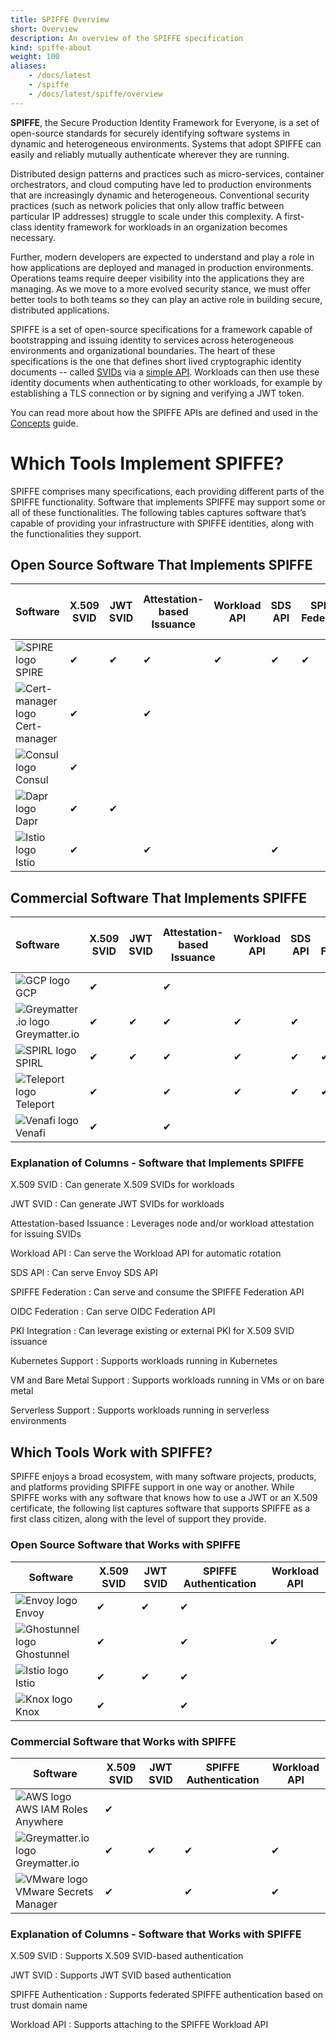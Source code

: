 ```yaml
---
title: SPIFFE Overview
short: Overview
description: An overview of the SPIFFE specification
kind: spiffe-about
weight: 100
aliases:
    - /docs/latest
    - /spiffe
    - /docs/latest/spiffe/overview
---
```


**SPIFFE**, the Secure Production Identity Framework for Everyone, is a set of open-source standards for securely identifying software systems in dynamic and heterogeneous environments. Systems that adopt SPIFFE can easily and reliably mutually authenticate wherever they are running.

Distributed design patterns and practices such as micro-services, container orchestrators, and cloud computing have led to production environments that are increasingly dynamic and heterogeneous. Conventional security practices (such as network policies that only allow traffic between particular IP addresses) struggle to scale under this complexity. A first-class identity framework for workloads in an organization becomes necessary.

Further, modern developers are expected to understand and play a role in how applications are deployed and managed in production environments. Operations teams require deeper visibility into the applications they are managing. As we move to a more evolved security stance, we must offer better tools to both teams so they can play an active role in building secure, distributed applications.

SPIFFE is a set of open-source specifications for a framework capable of bootstrapping and issuing identity to services across heterogeneous environments and organizational boundaries. The heart of these specifications is the one that defines short lived cryptographic identity documents -- called [SVIDs](/docs/latest/spiffe/concepts/#spiffe-verifiable-identity-document-svid) via a [simple API](/docs/latest/spiffe/concepts/#spiffe-workload-api). Workloads can then use these identity documents when authenticating to other workloads, for example by establishing a TLS connection or by signing and verifying a JWT token.

You can read more about how the SPIFFE APIs are defined and used in the [Concepts](/docs/latest/spiffe/concepts/) guide.

<!-- The following static tables replace the old method of importing implementer and tool data using {{< spiffe/issuers >}} and {{< spiffe/consumers >}} -->

# Which Tools Implement SPIFFE?

SPIFFE comprises many specifications, each providing different parts of the SPIFFE functionality. Software that implements SPIFFE may support some or all of these functionalities. The following tables captures software that’s capable of providing your infrastructure with SPIFFE identities, along with the functionalities they support.

## Open Source Software That Implements SPIFFE

| Software | X.509 SVID | JWT SVID | Attestation-based Issuance | Workload API | SDS API | SPIFFE Federation | OIDC Federation | PKI Integration | Kubernetes Support | VM and Bare Metal Support | Serverless Support |
|:----------------------------------------------------------------------------|---|---|---|---|---|---|---|---|---|---|------|
| ![SPIRE logo](/img/logos/spire/stacked/color/spire-stacked-color.svg) SPIRE | ✔ | ✔ | ✔ | ✔ | ✔ | ✔ | ✔ | ✔ | ✔ | ✔ | ✔    |
| ![Cert-manager logo](/img/logos/cert-manager.png) Cert-manager              | ✔ |   | ✔ |   |   |   |   | ✔ | ✔ |   |      |
| ![Consul logo](/img/logos/consul.svg) Consul                                | ✔ |   |   |   |   |   |   | ✔ | ✔ | ✔ | Beta |
| ![Dapr logo](/img/logos/Dapr_logo.svg) Dapr                                 | ✔ | ✔ |   |   |   |   |   | ✔ | ✔ | ✔ |      |
| ![Istio logo](/img/logos/istio.svg) Istio                                   | ✔ |   | ✔ |   | ✔ |   |   | ✔ | ✔ | ✔ |      |

## Commercial Software That Implements SPIFFE

| Software | X.509 SVID | JWT SVID | Attestation-based Issuance | Workload API | SDS API | SPIFFE Federation | OIDC Federation | PKI Integration | Kubernetes Support | VM and Bare Metal Support | Serverless Support |
|:--------------------------------------------------------------------|---|---|---|---|---|---|---|---|---|---|---|
| ![GCP logo](/img/logos/google-cloud.png) GCP                        | ✔ |   | ✔ |   |   |   |   | ✔ | ✔ | ✔ |   |
| ![Greymatter.io logo](/img/logos/Greymatter-logo.svg) Greymatter.io | ✔ | ✔ | ✔ | ✔ | ✔ |   |   | ✔ | ✔ | ✔ | ✔ |
| ![SPIRL logo](/img/logos/SPIRL-logo.svg) SPIRL                      | ✔ | ✔ | ✔ | ✔ | ✔ | ✔ | ✔ | ✔ | ✔ | ✔ | ✔ |
| ![Teleport logo](/img/logos/teleport_logo.svg) Teleport             | ✔ |   | ✔ | ✔ | ✔ | ✔ | ✔ |   | ✔ | ✔ |   |
| ![Venafi logo](/img/logos/Venafi-logo.svg) Venafi                   | ✔ |   | ✔ |   |   |   |   |   | ✔ | ✔ |   |

### Explanation of Columns - Software that Implements SPIFFE

X.509 SVID
: Can generate X.509 SVIDs for workloads

JWT SVID
: Can generate JWT SVIDs for workloads

Attestation-based Issuance
: Leverages node and/or workload attestation for issuing SVIDs

Workload API
: Can serve the Workload API for automatic rotation

SDS API
: Can serve Envoy SDS API

SPIFFE Federation
: Can serve and consume the SPIFFE Federation API

OIDC Federation
: Can serve OIDC Federation API

PKI Integration
: Can leverage existing or external PKI for X.509 SVID issuance

Kubernetes Support
: Supports workloads running in Kubernetes

VM and Bare Metal Support
: Supports workloads running in VMs or on bare metal

Serverless Support
: Supports workloads running in serverless environments

## Which Tools Work with SPIFFE?

SPIFFE enjoys a broad ecosystem, with many software projects, products, and platforms providing SPIFFE support in one way or another. While SPIFFE works with any software that knows how to use a JWT or an X.509 certificate, the following list captures software that supports SPIFFE as a first class citizen, along with the level of support they provide.

### Open Source Software that Works with SPIFFE

| Software | X.509 SVID | JWT SVID | SPIFFE Authentication | Workload API |
|------------------------------------------------------|---|---|---|---|
| ![Envoy logo](/img/logos/envoy.svg) Envoy            | ✔ | ✔ | ✔ |   |
| ![Ghostunnel logo](/img/logos/square.jpg) Ghostunnel | ✔ |   | ✔ | ✔ |
| ![Istio logo](/img/logos/istio.svg) Istio            | ✔ | ✔ | ✔ |   |
| ![Knox logo](/img/logos/pinterest.png) Knox          | ✔ |   | ✔ |   |

### Commercial Software that Works with SPIFFE

| Software | X.509 SVID | JWT SVID | SPIFFE Authentication | Workload API |
|-----------------------------------------------------------------------------|---|---|---|---|
| ![AWS logo](/img/logos/Amazon-Web-Services-logo.svg) AWS IAM Roles Anywhere | ✔ |   |   |   |
| ![Greymatter.io logo](/img/logos/Greymatter-logo.svg) Greymatter.io         | ✔ | ✔ | ✔ | ✔ |
| ![VMware logo](/img/logos/VMware-Inc.-logo.svg) VMware Secrets Manager      | ✔ |   | ✔ | ✔ |

### Explanation of Columns - Software that Works with SPIFFE

X.509 SVID
: Supports X.509 SVID-based authentication

JWT SVID
: Supports JWT SVID based authentication

SPIFFE Authentication
: Supports federated SPIFFE authentication based on trust domain name

Workload API
: Supports attaching to the SPIFFE Workload API
